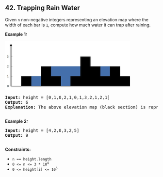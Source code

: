 ## 42. Trapping Rain Water

Given `n` non-negative integers representing an elevation map where the width of each bar is `1`, compute how much water it can trap after raining.

**Example 1:**

![](img0.png)
<pre>
<b>Input:</b> height = [0,1,0,2,1,0,1,3,2,1,2,1]
<b>Output:</b> 6
<b>Explanation:</b> The above elevation map (black section) is represented by array [0,1,0,2,1,0,1,3,2,1,2,1]. In this case, 6 units of rain water (blue section) are being trapped.

</pre>

**Example 2:**

<pre>
<b>Input:</b> height = [4,2,0,3,2,5]
<b>Output:</b> 9 

</pre>

**Constraints:**
- `n == height.length`
- <code>0 <= n <= 3 * 10<sup>4</sup></code>
- <code>0 <= height[i] <= 10<sup>5</sup></code>
